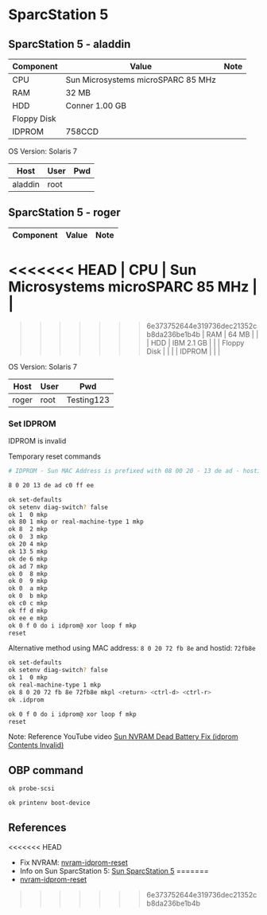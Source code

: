 # SparcStation 5

## SparcStation 5 - aladdin

| Component   | Value                 | Note         |
| ----------- | --------------------- | :----------: |
| CPU         | Sun Microsystems microSPARC 85 MHz     |              |
| RAM         | 32 MB                 |              |
| HDD         | Conner 1.00 GB        |              |
| Floppy Disk |                       |              |
| IDPROM      | 758CCD                |              |

OS Version: Solaris 7

| Host        | User                  | Pwd          |
| ----------- | --------------------- | :----------: |
| aladdin     | root                  |              |

## SparcStation 5 - roger

| Component   | Value                 | Note         |
| ----------- | --------------------- | :----------: |
<<<<<<< HEAD
| CPU         | Sun Microsystems microSPARC 85 MHz     |              |
=======
>>>>>>> 6e373752644e319736dec21352cb8da236be1b4b
| RAM         | 64 MB                 |              |
| HDD         | IBM 2.1 GB            |              |
| Floppy Disk |                       |              |
| IDPROM      |                       |              |

OS Version: Solaris 7

| Host        | User                  | Pwd          |
| ----------- | --------------------- | :----------: |
| roger       | root                  | Testing123   |

### Set IDPROM

IDPROM is invalid

Temporary reset commands

```sh
# IDPROM - Sun MAC Address is prefixed with 08 00 20 - 13 de ad - hostid c0 ff ee

8 0 20 13 de ad c0 ff ee
```

```sh
ok set-defaults
ok setenv diag-switch? false
ok 1  0 mkp
ok 80 1 mkp or real-machine-type 1 mkp
ok 8  2 mkp
ok 0  3 mkp
ok 20 4 mkp
ok 13 5 mkp 
ok de 6 mkp 
ok ad 7 mkp 
ok 0  8 mkp 
ok 0  9 mkp 
ok 0  a mkp 
ok 0  b mkp 
ok c0 c mkp 
ok ff d mkp 
ok ee e mkp 
ok 0 f 0 do i idprom@ xor loop f mkp
reset
```

Alternative method using MAC address: `8 0 20 72 fb 8e` and hostid: `72fb8e`

```sh
ok set-defaults
ok setenv diag-switch? false
ok 1  0 mkp
ok real-machine-type 1 mkp
ok 8 0 20 72 fb 8e 72fb8e mkpl <return> <ctrl-d> <ctrl-r>
ok .idprom

ok 0 f 0 do i idprom@ xor loop f mkp
reset
```

Note: Reference YouTube video [Sun NVRAM Dead Battery Fix (idprom Contents Invalid)](https://www.youtube.com/watch?v=3lP4rXua1Lo)

## OBP command

```sh
ok probe-scsi

ok printenv boot-device
```

## References

<<<<<<< HEAD
* Fix NVRAM: [nvram-idprom-reset](nvram-idprom-reset.md)
* Info on Sun SparcStation 5: [Sun SparcStation 5](http://obsolyte.com/sun_ss5/)
=======
* [nvram-idprom-reset](nvram-idprom-reset.md)
>>>>>>> 6e373752644e319736dec21352cb8da236be1b4b

